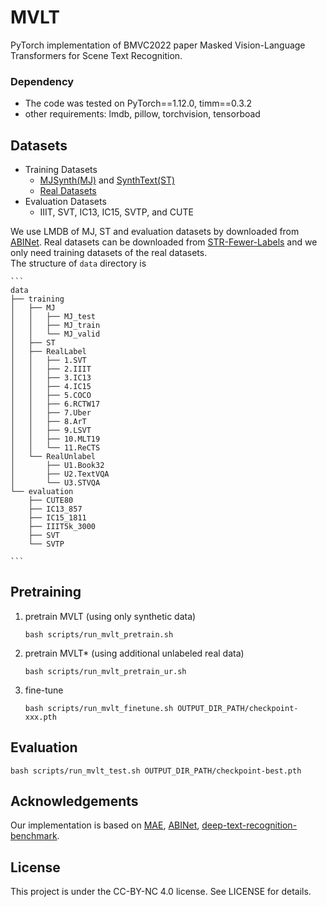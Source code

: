 # MVLT
PyTorch implementation of BMVC2022 paper Masked Vision-Language Transformers for Scene Text Recognition.  

### Dependency

- The code was tested on PyTorch\==1.12.0, timm\==0.3.2
- other requirements: lmdb, pillow, torchvision, tensorboad
## Datasets
- Training Datasets
  - [MJSynth(MJ)](http://www.robots.ox.ac.uk/~vgg/data/text/) and [SynthText(ST)](http://www.robots.ox.ac.uk/~vgg/data/scenetext/)
  - [Real Datasets](https://github.com/ku21fan/STR-Fewer-Labels/)
- Evaluation Datasets
  - IIIT, SVT, IC13, IC15, SVTP, and CUTE 
 
 We use LMDB of MJ, ST and evaluation datasets by downloaded from [ABINet](https://github.com/FangShancheng/ABINet). Real datasets can be downloaded from [STR-Fewer-Labels](https://github.com/ku21fan/STR-Fewer-Labels/) and we only need training datasets of the real datasets.  
The structure of `data` directory is  

    ```
    data  
    ├── training  
    │   ├── MJ  
    │   │   ├── MJ_test  
    │   │   ├── MJ_train  
    │   │   └── MJ_valid  
    │   ├── ST  
    │   ├── RealLabel
    │   │   ├── 1.SVT  
    │   │   ├── 2.IIIT  
    │   │   ├── 3.IC13
    │   │   ├── 4.IC15
    │   │   ├── 5.COCO
    │   │   ├── 6.RCTW17
    │   │   ├── 7.Uber
    │   │   ├── 8.ArT
    │   │   ├── 9.LSVT
    │   │   ├── 10.MLT19
    │   │   └── 11.ReCTS
    │   └── RealUnlabel
    │       ├── U1.Book32
    │       ├── U2.TextVQA
    │       └── U3.STVQA
    └── evaluation  
        ├── CUTE80  
        ├── IC13_857  
        ├── IC15_1811  
        ├── IIIT5k_3000  
        ├── SVT  
        └── SVTP  
  
    ```   

## Pretraining
1. pretrain MVLT  (using only synthetic data)
    ```
    bash scripts/run_mvlt_pretrain.sh
    ```
2. pretrain MVLT* (using additional unlabeled real data)
    ```
    bash scripts/run_mvlt_pretrain_ur.sh
    ```
3. fine-tune
    ```
    bash scripts/run_mvlt_finetune.sh OUTPUT_DIR_PATH/checkpoint-xxx.pth
    ```
## Evaluation  
  
```
bash scripts/run_mvlt_test.sh OUTPUT_DIR_PATH/checkpoint-best.pth
```



## Acknowledgements
Our implementation is based on [MAE](https://github.com/facebookresearch/mae), [ABINet](https://github.com/FangShancheng/ABINet), 
[deep-text-recognition-benchmark](https://github.com/clovaai/deep-text-recognition-benchmark).


## License
This project is under the CC-BY-NC 4.0 license. See LICENSE for details.


  